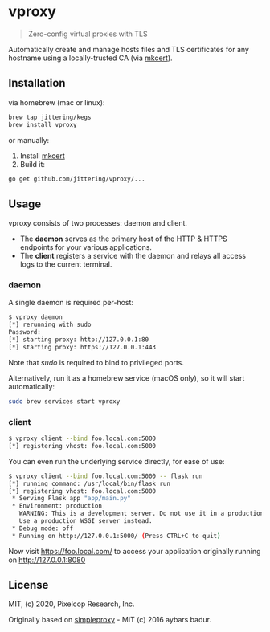 # vproxy

> Zero-config virtual proxies with TLS

Automatically create and manage hosts files and TLS certificates for any
hostname using a locally-trusted CA (via
[mkcert](https://github.com/FiloSottile/mkcert/)).

## Installation

via homebrew (mac or linux):

```sh
brew tap jittering/kegs
brew install vproxy
```

or manually:

1. Install [mkcert](https://github.com/FiloSottile/mkcert/#installation)
2. Build it:

```sh
go get github.com/jittering/vproxy/...
```

## Usage

vproxy consists of two processes: daemon and client.

* The __daemon__ serves as the primary host of the HTTP & HTTPS endpoints for
  your various applications.
* The __client__ registers a service with the daemon and relays all access logs
  to the current terminal.

### daemon

A single daemon is required per-host:

```sh
$ vproxy daemon
[*] rerunning with sudo
Password:
[*] starting proxy: http://127.0.0.1:80
[*] starting proxy: https://127.0.0.1:443
```

Note that *sudo* is required to bind to privileged ports.

Alternatively, run it as a homebrew service (macOS only), so it will start
automatically:

```sh
sudo brew services start vproxy
```

### client

```sh
$ vproxy client --bind foo.local.com:5000
[*] registering vhost: foo.local.com:5000
```

You can even run the underlying service directly, for ease of use:

```sh
$ vproxy client --bind foo.local.com:5000 -- flask run
[*] running command: /usr/local/bin/flask run
[*] registering vhost: foo.local.com:5000
 * Serving Flask app "app/main.py"
 * Environment: production
   WARNING: This is a development server. Do not use it in a production deployment.
   Use a production WSGI server instead.
 * Debug mode: off
 * Running on http://127.0.0.1:5000/ (Press CTRL+C to quit)
```

Now visit https://foo.local.com/ to access your application originally running
on http://127.0.0.1:8080

## License

MIT, (c) 2020, Pixelcop Research, Inc.

Originally based on [simpleproxy](https://github.com/ybrs/simpleproxy) - MIT (c) 2016 aybars badur.
